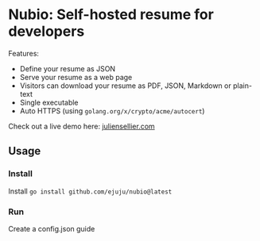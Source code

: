 # Nubio: Self-hosted resume for developers

Features:
- Define your resume as JSON
- Serve your resume as a web page
- Visitors can download your resume as PDF, JSON, Markdown or plain-text
- Single executable
- Auto HTTPS (using `golang.org/x/crypto/acme/autocert`)

Check out a live demo here: [juliensellier.com](https://juliensellier.com)

## Usage

### Install

Install `go install github.com/ejuju/nubio@latest`

### Run

Create a config.json guide
```

```